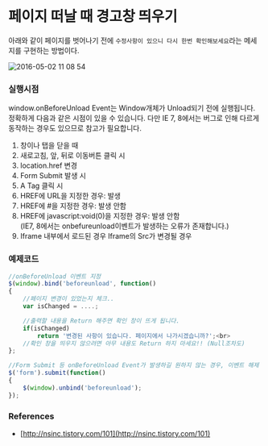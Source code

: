 # 페이지 떠날 때 경고창 띄우기

아래와 같이 페이지를 벗어나기 전에 `수정사항이 있으니 다시 한번 확인해보세요`라는 메세지를 구현하는 방법이다.

![2016-05-02 11 08 54](https://cloud.githubusercontent.com/assets/2065457/14945988/5daf0018-1056-11e6-8132-eeccb5528bbc.png)

### 실행시점

window.onBeforeUnload Event는 Window개체가 Unload되기 전에 실행됩니다. 정확하게 다음과 같은 시점이 있을 수 있습니다. 다만 IE 7, 8에서는 버그로 인해 다르게 동작하는 경우도 있으므로 참고가 필요합니다.

1. 창이나 탭을 닫을 때
1. 새로고침, 앞, 뒤로 이동버튼 클릭 시
1. location.href 변경
1. Form Submit 발생 시
1. A Tag 클릭 시
 1. HREF에 URL을 지정한 경우: 발생
 1. HREF에 #을 지정한 경우: 발생 안함
 1. HREF에 javascript:void(0)을 지정한 경우: 발생 안함   
(IE7, 8에서는 onbefureunload이벤트가 발생하는 오류가 존재합니다.)
1. Iframe 내부에서 로드된 경우 Iframe의 Src가 변경될 경우

### 예제코드

```javascript
//onBeforeUnload 이벤트 지정
$(window).bind('beforeunload', function()
{
    //페이지 변경이 있었는지 체크..
    var isChanged = ....; 

    //출력할 내용을 Return 해주면 확인 창이 뜨게 됩니다.
    if(isChanged) 
        return '변경된 사항이 있습니다. 페이지에서 나가시겠습니까?';<br>
    //확인 창을 띄우지 않으려면 아무 내용도 Return 하지 마세요!! (Null조차도)
};

//Form Submit 등 onBeforeUnload Event가 발생하길 원하지 않는 경우, 이벤트 해제
$('form').submit(function() 
{
    $(window).unbind('beforeunload'); 
});
```

### References
* [http://nsinc.tistory.com/101](http://nsinc.tistory.com/101)

